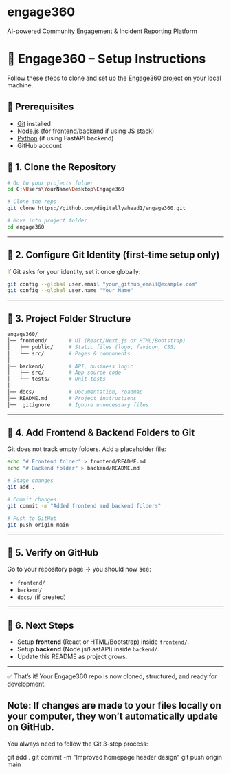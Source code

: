 # engage360
AI-powered Community Engagement &amp; Incident Reporting Platform

# 🚀 Engage360 – Setup Instructions

Follow these steps to clone and set up the Engage360 project on your local machine.

## 🔹 Prerequisites

* [Git](https://git-scm.com/downloads) installed
* [Node.js](https://nodejs.org/en/download) (for frontend/backend if using JS stack)
* [Python](https://www.python.org/downloads/) (if using FastAPI backend)
* GitHub account



## 🔹 1. Clone the Repository

```bash
# Go to your projects folder
cd C:\Users\YourName\Desktop\Engage360

# Clone the repo
git clone https://github.com/digitallyahead1/engage360.git

# Move into project folder
cd engage360
```

---

## 🔹 2. Configure Git Identity (first-time setup only)

If Git asks for your identity, set it once globally:

```bash
git config --global user.email "your_github_email@example.com"
git config --global user.name "Your Name"
```

---

## 🔹 3. Project Folder Structure

```bash
engage360/
│── frontend/       # UI (React/Next.js or HTML/Bootstrap)
│   ├── public/     # Static files (logo, favicon, CSS)
│   └── src/        # Pages & components
│
│── backend/        # API, business logic
│   ├── src/        # App source code
│   └── tests/      # Unit tests
│
│── docs/           # Documentation, roadmap
│── README.md       # Project instructions
│── .gitignore      # Ignore unnecessary files
```

---

## 🔹 4. Add Frontend & Backend Folders to Git

Git does not track empty folders. Add a placeholder file:

```bash
echo "# Frontend folder" > frontend/README.md
echo "# Backend folder" > backend/README.md

# Stage changes
git add .

# Commit changes
git commit -m "Added frontend and backend folders"

# Push to GitHub
git push origin main
```

---

## 🔹 5. Verify on GitHub

Go to your repository page → you should now see:

* `frontend/`
* `backend/`
* `docs/` (if created)

---

## 🔹 6. Next Steps

* Setup **frontend** (React or HTML/Bootstrap) inside `frontend/`.
* Setup **backend** (Node.js/FastAPI) inside `backend/`.
* Update this README as project grows.

---

✅ That’s it! Your Engage360 repo is now cloned, structured, and ready for development.


## Note: If changes are made to your files locally on your computer, they won’t automatically update on GitHub.

You always need to follow the Git 3-step process:

git add .
git commit -m "Improved homepage header design"
git push origin main
